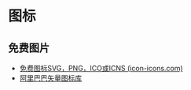 # 图标

## 免费图片

- [免费图标SVG，PNG，ICO或ICNS (icon-icons.com)](https://icon-icons.com/zh/)
- [阿里巴巴矢量图标库](https://www.iconfont.cn/)